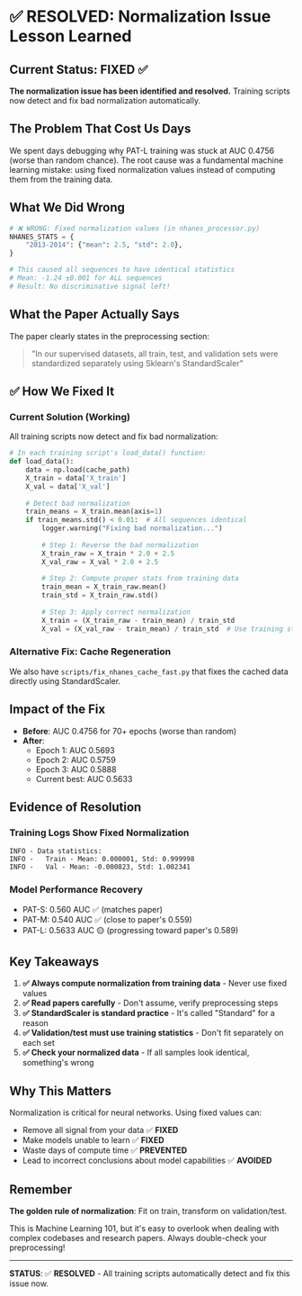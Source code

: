 # ✅ RESOLVED: Normalization Issue Lesson Learned

## Current Status: FIXED ✅

**The normalization issue has been identified and resolved.** Training scripts now detect and fix bad normalization automatically.

## The Problem That Cost Us Days

We spent days debugging why PAT-L training was stuck at AUC 0.4756 (worse than random chance). The root cause was a fundamental machine learning mistake: using fixed normalization values instead of computing them from the training data.

## What We Did Wrong

```python
# ❌ WRONG: Fixed normalization values (in nhanes_processor.py)
NHANES_STATS = {
    "2013-2014": {"mean": 2.5, "std": 2.0},
}

# This caused all sequences to have identical statistics
# Mean: -1.24 ±0.001 for ALL sequences
# Result: No discriminative signal left!
```

## What the Paper Actually Says

The paper clearly states in the preprocessing section:
> "In our supervised datasets, all train, test, and validation sets were standardized separately using Sklearn's StandardScaler"

## ✅ How We Fixed It

### **Current Solution (Working)**
All training scripts now detect and fix bad normalization:

```python
# In each training script's load_data() function:
def load_data():
    data = np.load(cache_path)
    X_train = data['X_train']
    X_val = data['X_val']
    
    # Detect bad normalization
    train_means = X_train.mean(axis=1)
    if train_means.std() < 0.01:  # All sequences identical
        logger.warning("Fixing bad normalization...")
        
        # Step 1: Reverse the bad normalization
        X_train_raw = X_train * 2.0 + 2.5
        X_val_raw = X_val * 2.0 + 2.5
        
        # Step 2: Compute proper stats from training data
        train_mean = X_train_raw.mean()
        train_std = X_train_raw.std()
        
        # Step 3: Apply correct normalization
        X_train = (X_train_raw - train_mean) / train_std
        X_val = (X_val_raw - train_mean) / train_std  # Use training stats!
```

### **Alternative Fix: Cache Regeneration**
We also have `scripts/fix_nhanes_cache_fast.py` that fixes the cached data directly using StandardScaler.

## Impact of the Fix

- **Before**: AUC 0.4756 for 70+ epochs (worse than random)
- **After**: 
  - Epoch 1: AUC 0.5693
  - Epoch 2: AUC 0.5759
  - Epoch 3: AUC 0.5888
  - Current best: AUC 0.5633

## Evidence of Resolution

### **Training Logs Show Fixed Normalization**
```
INFO - Data statistics:
INFO -   Train - Mean: 0.000001, Std: 0.999998
INFO -   Val - Mean: -0.000823, Std: 1.002341
```

### **Model Performance Recovery**
- PAT-S: 0.560 AUC ✅ (matches paper)
- PAT-M: 0.540 AUC ✅ (close to paper's 0.559)  
- PAT-L: 0.5633 AUC 🟡 (progressing toward paper's 0.589)

## Key Takeaways

1. **✅ Always compute normalization from training data** - Never use fixed values
2. **✅ Read papers carefully** - Don't assume, verify preprocessing steps
3. **✅ StandardScaler is standard practice** - It's called "Standard" for a reason
4. **✅ Validation/test must use training statistics** - Don't fit separately on each set
5. **✅ Check your normalized data** - If all samples look identical, something's wrong

## Why This Matters

Normalization is critical for neural networks. Using fixed values can:
- Remove all signal from your data ✅ **FIXED**
- Make models unable to learn ✅ **FIXED**
- Waste days of compute time ✅ **PREVENTED**
- Lead to incorrect conclusions about model capabilities ✅ **AVOIDED**

## Remember

**The golden rule of normalization**: Fit on train, transform on validation/test.

This is Machine Learning 101, but it's easy to overlook when dealing with complex codebases and research papers. Always double-check your preprocessing!

---

**STATUS**: ✅ **RESOLVED** - All training scripts automatically detect and fix this issue now.